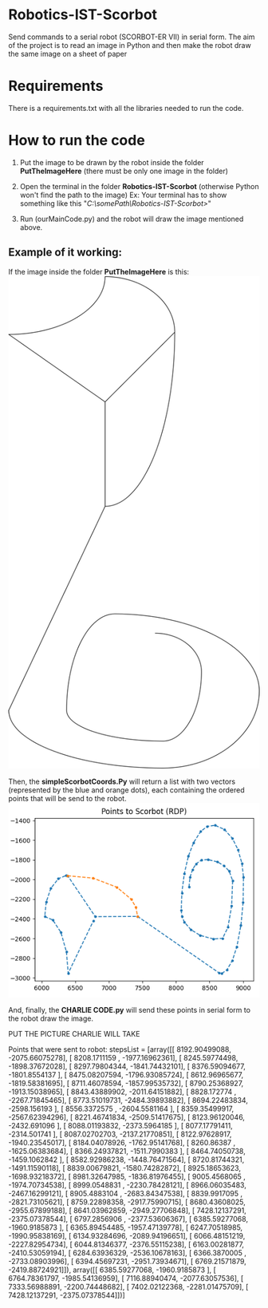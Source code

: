 # Robotics-IST-Scorbot
Send commands to a serial robot (SCORBOT-ER VII) in serial form. The aim of the project is to read an image in Python and then make the robot draw the same image on a sheet of paper



# Requirements

There is a requirements.txt with all the libraries needed to run the code.

# How to run the code

1. Put the image to be drawn by the robot inside the folder  **PutTheImageHere** (there must be only one image in the folder)

2. Open the terminal in the folder **Robotics-IST-Scorbot** (otherwise Python won't find the path to the image)
Ex: Your terminal has to show something like this "*C:\somePath\Robotics-IST-Scorbot>*"

3. Run (ourMainCode.py) and the robot will draw the image mentioned above.


## Example of it working:
If the image inside the folder **PutTheImageHere** is this:
![Alt text](For%20readme%20(don't%20change)/test_draw_2.png)

Then, the **simpleScorbotCoords.Py** will return a list with two vectors (represented by the blue and orange dots), each containing the ordered points that will be send to the robot.
![Alt text](For%20readme%20(don't%20change)/output-test-draw-2.png)

And, finally, the **CHARLIE CODE.py** will send these points in serial form to the robot draw the image.

PUT THE PICTURE CHARLIE WILL TAKE

Points that were sent to robot:
stepsList = [array([[ 8192.90499088, -2075.66075278],
       [ 8208.1711159 , -1977.16962361],
       [ 8245.59774498, -1898.37672028],
       [ 8297.79804344, -1841.74432101],
       [ 8376.59094677, -1801.8554137 ],
       [ 8475.08207594, -1796.93085724],
       [ 8612.96965677, -1819.58381695],
       [ 8711.46078594, -1857.99535732],
       [ 8790.25368927, -1913.15038965],
       [ 8843.43889902, -2011.64151882],
       [ 8828.172774  , -2267.71845465],
       [ 8773.51019731, -2484.39893882],
       [ 8694.22483834, -2598.156193  ],
       [ 8556.3372575 , -2604.5581164 ],
       [ 8359.35499917, -2567.62394296],
       [ 8221.46741834, -2509.51417675],
       [ 8123.96120046, -2432.691096  ],
       [ 8088.01193832, -2373.5964185 ],
       [ 8077.17791411, -2314.501741  ],
       [ 8087.02702703, -2137.21770851],
       [ 8122.97628917, -1940.23545017],
       [ 8184.04078926, -1762.95141768],
       [ 8260.86387   , -1625.06383684],
       [ 8366.24937821, -1511.7990383 ],
       [ 8464.74050738, -1459.1062842 ],
       [ 8582.92986238, -1448.76471564],
       [ 8720.81744321, -1491.11590118],
       [ 8839.00679821, -1580.74282872],
       [ 8925.18653623, -1698.93218372],
       [ 8981.32647985, -1836.81976455],
       [ 9005.4568065 , -1974.70734538],
       [ 8999.0548831 , -2230.78428121],
       [ 8966.06035483, -2467.16299121],
       [ 8905.4883104 , -2683.84347538],
       [ 8839.9917095 , -2821.73105621],
       [ 8759.22898358, -2917.75990715],
       [ 8680.43608025, -2955.67899188],
       [ 8641.03962859, -2949.27706848],
       [ 7428.12137291, -2375.07378544],
       [ 6797.2856906 , -2377.53606367],
       [ 6385.59277068, -1960.9185873 ],
       [ 6365.89454485, -1957.47139778],
       [ 6247.70518985, -1990.95838169],
       [ 6134.93284696, -2089.94196651],
       [ 6066.48151219, -2227.82954734],
       [ 6044.81346377, -2376.55115238],
       [ 6163.00281877, -2410.53059194],
       [ 6284.63936329, -2536.10678163],
       [ 6366.3870005 , -2733.08903996],
       [ 6394.45697231, -2951.73934671],
       [ 6769.21571879, -2419.88724921]]), array([[ 6385.59277068, -1960.9185873 ],
       [ 6764.78361797, -1985.54136959],
       [ 7116.88940474, -2077.63057536],
       [ 7333.56988891, -2200.74448682],
       [ 7402.02122368, -2281.01475709],
       [ 7428.12137291, -2375.07378544]])]